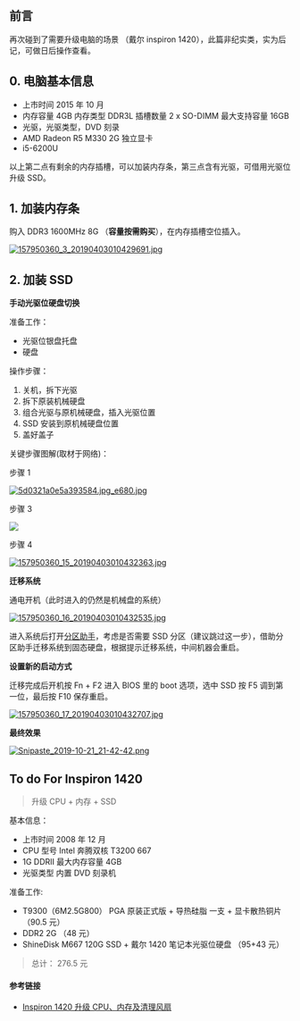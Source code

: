 ## 前言

再次碰到了需要升级电脑的场景 （戴尔 inspiron 1420），此篇非纪实类，实为后记，可做日后操作查看。

## 0\. 电脑基本信息

- 上市时间 2015 年 10 月
- 内存容量 4GB 内存类型 DDR3L 插槽数量 2 x SO-DIMM 最大支持容量 16GB
- 光驱，光驱类型，DVD 刻录
- AMD Radeon R5 M330 2G 独立显卡
- i5-6200U

以上第二点有剩余的内存插槽，可以加装内存条，第三点含有光驱，可借用光驱位升级 SSD。

## 1\. 加装内存条

购入 DDR3 1600MHz 8G （**容量按需购买**），在内存插槽空位插入。

[![157950360_3_20190403010429691.jpg](https://camo.githubusercontent.com/53451b96bbacb2631fad15e40870ec9d83fc18c0/687474703a2f2f7777312e73696e61696d672e636e2f6c617267652f64663535316561356c7931673836336865767a6b646a32307367306c636a77742e6a7067)](https://camo.githubusercontent.com/53451b96bbacb2631fad15e40870ec9d83fc18c0/687474703a2f2f7777312e73696e61696d672e636e2f6c617267652f64663535316561356c7931673836336865767a6b646a32307367306c636a77742e6a7067)

## 2\. 加装 SSD

**手动光驱位硬盘切换**

准备工作：

- 光驱位银盘托盘
- 硬盘

操作步骤：

1.  关机，拆下光驱
2.  拆下原装机械硬盘
3.  组合光驱与原机械硬盘，插入光驱位置
4.  SSD 安装到原机械硬盘位置
5.  盖好盖子

关键步骤图解(取材于网络)：

步骤 1

[![5d0321a0e5a393584.jpg_e680.jpg](https://camo.githubusercontent.com/e8b04e468f6f28c8651972e8a430b3eb34f04206/687474703a2f2f7777312e73696e61696d672e636e2f6c617267652f64663535316561356c7931673836356161776732326a3230697730616f7134692e6a7067)](https://camo.githubusercontent.com/e8b04e468f6f28c8651972e8a430b3eb34f04206/687474703a2f2f7777312e73696e61696d672e636e2f6c617267652f64663535316561356c7931673836356161776732326a3230697730616f7134692e6a7067)

步骤 3

[![](https://camo.githubusercontent.com/e8c4602263fc5f5137f0f7ad149d8c409e9171dd/687474703a2f2f7777312e73696e61696d672e636e2f6c617267652f64663535316561356c793167383635716f6c766f666a3230647730387a61637a2e6a7067)](https://camo.githubusercontent.com/e8c4602263fc5f5137f0f7ad149d8c409e9171dd/687474703a2f2f7777312e73696e61696d672e636e2f6c617267652f64663535316561356c793167383635716f6c766f666a3230647730387a61637a2e6a7067)

步骤 4

[![157950360_15_20190403010432363.jpg](https://camo.githubusercontent.com/60d4b8ec7e25f538d22eba4c7331d6d960911353/687474703a2f2f7777312e73696e61696d672e636e2f6c617267652f64663535316561356c7931673836347773637536626a32307367306c6334316c2e6a7067)](https://camo.githubusercontent.com/60d4b8ec7e25f538d22eba4c7331d6d960911353/687474703a2f2f7777312e73696e61696d672e636e2f6c617267652f64663535316561356c7931673836347773637536626a32307367306c6334316c2e6a7067)

**迁移系统**

通电开机（此时进入的仍然是机械盘的系统）

[![157950360_16_20190403010432535.jpg](https://camo.githubusercontent.com/785c2372446ddaa65d1776eeb904547c75384724/687474703a2f2f7777312e73696e61696d672e636e2f6c617267652f64663535316561356c7931673836336b7032616d726a3230736630666234316a2e6a7067)](https://camo.githubusercontent.com/785c2372446ddaa65d1776eeb904547c75384724/687474703a2f2f7777312e73696e61696d672e636e2f6c617267652f64663535316561356c7931673836336b7032616d726a3230736630666234316a2e6a7067)

进入系统后打开[分区助手](https://www.disktool.cn/)，考虑是否需要 SSD 分区（建议跳过这一步），借助分区助手迁移系统到固态硬盘，根据提示迁移系统，中间机器会重启。

**设置新的启动方式**

迁移完成后开机按 Fn + F2 进入 BIOS 里的 boot 选项，选中 SSD 按 F5 调到第一位，最后按 F10 保存重启。

[![157950360_17_20190403010432707.jpg](https://camo.githubusercontent.com/3d7f513e185c311bd05d955d5d028961f77b5415/687474703a2f2f7777312e73696e61696d672e636e2f6c617267652f64663535316561356c7931673836337571636c74706a32306d3830656c6469722e6a7067)](https://camo.githubusercontent.com/3d7f513e185c311bd05d955d5d028961f77b5415/687474703a2f2f7777312e73696e61696d672e636e2f6c617267652f64663535316561356c7931673836337571636c74706a32306d3830656c6469722e6a7067)

**最终效果**

[![Snipaste_2019-10-21_21-42-42.png](https://camo.githubusercontent.com/9e71e4c17689488ced61a2023e8b984f7c6db456/687474703a2f2f7777312e73696e61696d672e636e2f6c617267652f64663535316561356c7931673836356d33736832686a3230776c306a386162712e6a7067)](https://camo.githubusercontent.com/9e71e4c17689488ced61a2023e8b984f7c6db456/687474703a2f2f7777312e73696e61696d672e636e2f6c617267652f64663535316561356c7931673836356d33736832686a3230776c306a386162712e6a7067)

## To do For Inspiron 1420

> 升级 CPU + 内存 + SSD

基本信息：

- 上市时间 2008 年 12 月
- CPU 型号 Intel 奔腾双核 T3200 667
- 1G DDRII 最大内存容量 4GB
- 光驱类型 内置 DVD 刻录机

准备工作:

- T9300（6M2.5G800） PGA 原装正式版 + 导热硅脂 一支 + 显卡散热铜片 （90.5 元）
- DDR2 2G （48 元）
- ShineDisk M667 120G SSD + 戴尔 1420 笔记本光驱位硬盘 （95+43 元）

> 总计： 276.5 元

#### 参考链接

- [Inspiron 1420 升级 CPU、内存及清理风扇](https://post.smzdm.com/p/306212/)
